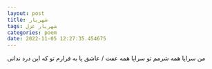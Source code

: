 ```yaml
---
layout: post
title: شهریار
tags: شهریار غزل
categories: poem
date: 2022-11-05 12:27:35.454675
---
```


من سراپا همه شرمم تو سراپا همه عفت / عاشق پا به فرارم تو که این درد ندانی